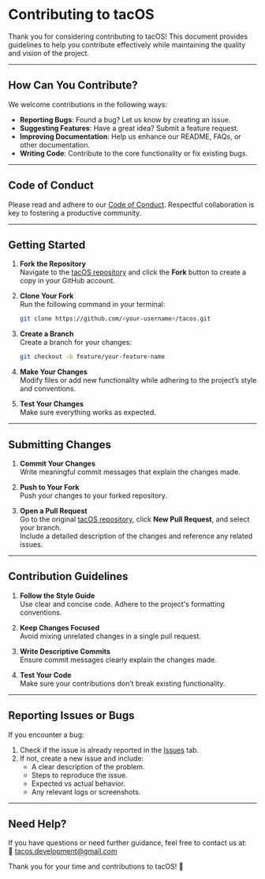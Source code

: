 # Contributing to tacOS

Thank you for considering contributing to tacOS! This document provides guidelines to help you contribute effectively while maintaining the quality and vision of the project.

---

## How Can You Contribute?

We welcome contributions in the following ways:
- **Reporting Bugs**: Found a bug? Let us know by creating an issue.
- **Suggesting Features**: Have a great idea? Submit a feature request.
- **Improving Documentation**: Help us enhance our README, FAQs, or other documentation.
- **Writing Code**: Contribute to the core functionality or fix existing bugs.

---

## Code of Conduct

Please read and adhere to our [Code of Conduct](CODE_OF_CONDUCT.md). Respectful collaboration is key to fostering a productive community.

---

## Getting Started

1. **Fork the Repository**  
   Navigate to the [tacOS repository](https://github.com/tacwreck/tacos) and click the **Fork** button to create a copy in your GitHub account.

2. **Clone Your Fork**  
   Run the following command in your terminal:
   ```bash
   git clone https://github.com/<your-username>/tacos.git
   ```

3. **Create a Branch**  
   Create a branch for your changes:
   ```bash
   git checkout -b feature/your-feature-name
   ```

4. **Make Your Changes**  
   Modify files or add new functionality while adhering to the project’s style and conventions.

5. **Test Your Changes**  
   Make sure everything works as expected.

---

## Submitting Changes

1. **Commit Your Changes**  
   Write meaningful commit messages that explain the changes made.

2. **Push to Your Fork**  
   Push your changes to your forked repository.

3. **Open a Pull Request**  
   Go to the original [tacOS repository](https://github.com/tacwreck/tacos), click **New Pull Request**, and select your branch.  
   Include a detailed description of the changes and reference any related issues.

---

## Contribution Guidelines

1. **Follow the Style Guide**  
   Use clear and concise code. Adhere to the project's formatting conventions.

2. **Keep Changes Focused**  
   Avoid mixing unrelated changes in a single pull request.

3. **Write Descriptive Commits**  
   Ensure commit messages clearly explain the changes made.

4. **Test Your Code**  
   Make sure your contributions don’t break existing functionality.

---

## Reporting Issues or Bugs

If you encounter a bug:  
1. Check if the issue is already reported in the [Issues](https://github.com/tacwreck/tacos/issues) tab.  
2. If not, create a new issue and include:  
   - A clear description of the problem.  
   - Steps to reproduce the issue.  
   - Expected vs actual behavior.  
   - Any relevant logs or screenshots.

---

## Need Help?

If you have questions or need further guidance, feel free to contact us at:  
📧 [tacos.development@gmail.com](mailto:tacos.development@gmail.com)

Thank you for your time and contributions to tacOS! 🎉

